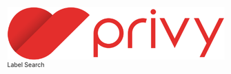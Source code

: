 <script setup>
  import { ref } from 'vue-demi'
  import pNavbar from './Navbar.vue'
  import pNavbarBrand from './NavbarBrand.vue'
  import pNavbarNav from './NavbarNav.vue'
  import pNavbarToggle from './NavbarToggle.vue'
  import pNavItem from '../nav/NavItem.vue'
  import pNavItemDropdown from '../nav/NavItemDropdown.vue'
  import pDropdownItem from '../dropdown/DropdownItem.vue'
  import pNavForm from '../nav/NavForm.vue'
  import pInput from '../input/Input.vue'
  import pInputGroup from '../input/InputGroup.vue'
  import pButton from '../button/Button.vue'
  import pAvatar from '../avatar/Avatar.vue'
  import pCollapse from '../collapse/Collapse.vue'
  import IconBee from '@carbon/icons-vue/lib/bee/20'
  import IconView from '@carbon/icons-vue/lib/view/16'

  const ex = ref(false)
</script>

<style scoped>
  .preview {
    @apply block;
  }
</style>

<preview class="flex-grow">
  <p-navbar fixed variant="pills" toggleable="sm">
    <p-navbar-brand>
      <img src="../../public/assets/images/logo-privy.svg" />
    </p-navbar-brand>
    <p-navbar-toggle @click="ex =! ex">
      <template #default="{ expanded }">
        <IconBee v-if="expanded" />
        <IconView v-else />
      </template>
    </p-navbar-toggle>
    <p-collapse v-model="ex" is-nav>
      <p-navbar-nav align="left">
        <p-nav-item>Label</p-nav-item>
      </p-navbar-nav>
      <p-navbar-nav align="right">
        <p-nav-form>
          <p-input-group>
            <p-input placeholder="Input Here" />
            <p-button variant="input" color="secondary">Search</p-button>
          </p-input-group>
        </p-nav-form>
        <p-nav-form>
          <p-avatar src="https://picsum.photos/50" />
        </p-nav-form>
      </p-navbar-nav>
    </p-collapse>
  </p-navbar>
</preview>
